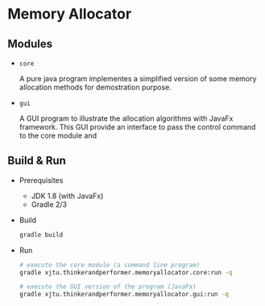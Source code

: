 Memory Allocator
================

Modules
-------

* `core`
  
  A pure java program implementes a simplified version of some memory 
  allocation methods for demostration purpose. 

* `gui`

  A GUI program to illustrate the allocation algorithms with JavaFx framework.
  This GUI provide an interface to pass the control command to the core 
  module and 

Build & Run
-----------

* Prerequisites
  + JDK 1.8 (with JavaFx)
  + Gradle 2/3

* Build
  ```bash
  gradle build
  ```
* Run
  ```bash
  # execute the core module (a command line program)
  gradle xjtu.thinkerandperformer.memoryallocator.core:run -q

  # execute the GUI version of the program (JavaFx)
  gradle xjtu.thinkerandperformer.memoryallocator.gui:run -q
  ```